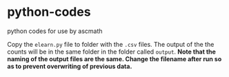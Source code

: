 # python-codes
python codes for use by ascmath

Copy the `elearn.py` file to folder with the `.csv` files. The output of the the counts will be in the same folder in the folder called `output`. **Note that the naming of the output files are the same. Change the filename after run so as to prevent overwriting of previous data.**
